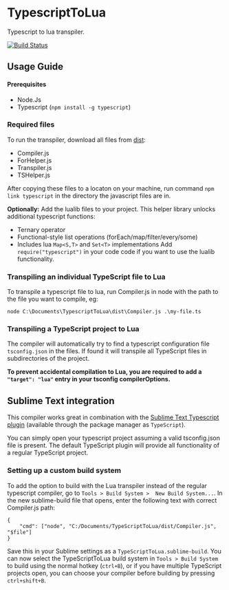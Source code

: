# TypescriptToLua
Typescript to lua transpiler.

[![Build Status](https://travis-ci.org/Perryvw/TypescriptToLua.svg?branch=master)](https://travis-ci.org/Perryvw/TypescriptToLua)

## Usage Guide

#### Prerequisites
- Node.Js
- Typescript (`npm install -g typescript`)

### Required files
To run the transpiler, download all files from [dist](https://github.com/Perryvw/TypescriptToLua/tree/master/dist):
- Compiler.js
- ForHelper.js
- Transpiler.js
- TSHelper.js

After copying these files to a locaton on your machine, run command `npm link typescript` in the directory the javascript files are in.

**Optionally:**
Add the lualib files to your project. This helper library unlocks additional typescript functions:
- Ternary operator
- Functional-style list operations (forEach/map/filter/every/some)
- Includes lua `Map<S,T>` and `Set<T>` implementations
Add `require("typescript")` in your code code if you want to use the lualib functionality.

### Transpiling an individual TypeScript file to Lua
To transpile a typescript file to lua, run Compiler.js in node with the path to the file you want to compile, eg:

`node C:\Documents\TypescriptToLua\dist\Compiler.js .\my-file.ts`

### Transpiling a TypeScript project to Lua
The compiler will automatically try to find a typescript configuration file `tsconfig.json` in the files. If found it will transpile all TypeScript files in subdirectories of the project.

**To prevent accidental compilation to Lua, you are required to add a `"target": "lua"` entry in your tsconfig compilerOptions.**

## Sublime Text integration
This compiler works great in combination with the [Sublime Text Typescript plugin](https://github.com/Microsoft/TypeScript-Sublime-Plugin) (available through the package manager as `TypeScript`).

You can simply open your typescript project assuming a valid tsconfig.json file is present. The default TypeScript plugin will provide all functionality of a regular TypeScript project.

### Setting up a custom build system
To add the option to build with the Lua transpiler instead of the regular typescript compiler, go to `Tools > Build System >  New Build System...`. In the new sublime-build file that opens, enter the following text with correct Compiler.js path:

```
{
    "cmd": ["node", "C:/Documents/TypeScriptToLua/dist/Compiler.js", "$file"]
}
```
Save this in your Sublime settings as a `TypeScriptToLua.sublime-build`. You can now select the TypeScriptToLua build system in `Tools > Build System` to build using the normal hotkey (`ctrl+B`), or if you have multiple TypeScript projects open, you can choose your compiler before building by pressing `ctrl+shift+B`.
